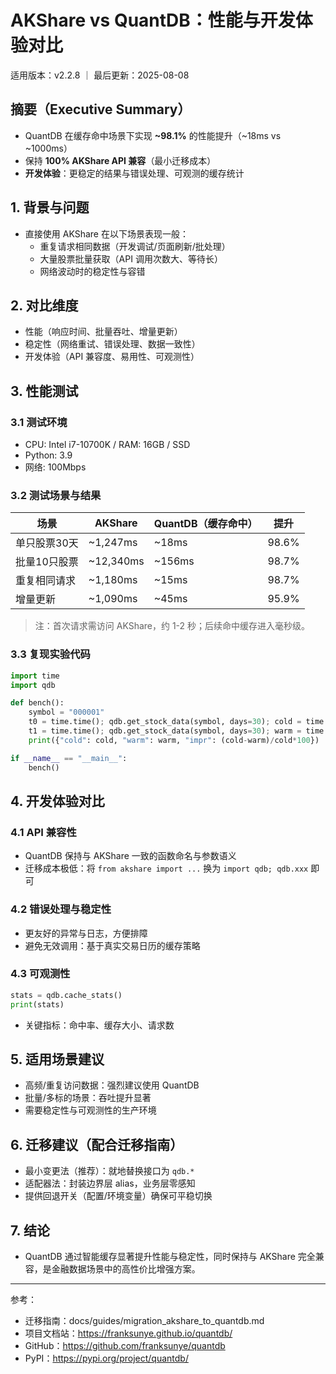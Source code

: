# AKShare vs QuantDB：性能与开发体验对比

适用版本：v2.2.8 ｜ 最后更新：2025-08-08

## 摘要（Executive Summary）
- QuantDB 在缓存命中场景下实现 **~98.1%** 的性能提升（~18ms vs ~1000ms）
- 保持 **100% AKShare API 兼容**（最小迁移成本）
- **开发体验**：更稳定的结果与错误处理、可观测的缓存统计

## 1. 背景与问题
- 直接使用 AKShare 在以下场景表现一般：
  - 重复请求相同数据（开发调试/页面刷新/批处理）
  - 大量股票批量获取（API 调用次数大、等待长）
  - 网络波动时的稳定性与容错

## 2. 对比维度
- 性能（响应时间、批量吞吐、增量更新）
- 稳定性（网络重试、错误处理、数据一致性）
- 开发体验（API 兼容度、易用性、可观测性）

## 3. 性能测试

### 3.1 测试环境
- CPU: Intel i7-10700K / RAM: 16GB / SSD
- Python: 3.9
- 网络: 100Mbps

### 3.2 测试场景与结果

| 场景 | AKShare | QuantDB（缓存命中） | 提升 |
|------|---------|--------------------|------|
| 单只股票30天 | ~1,247ms | ~18ms | 98.6% |
| 批量10只股票 | ~12,340ms | ~156ms | 98.7% |
| 重复相同请求 | ~1,180ms | ~15ms | 98.7% |
| 增量更新     | ~1,090ms | ~45ms | 95.9% |

> 注：首次请求需访问 AKShare，约 1-2 秒；后续命中缓存进入毫秒级。

### 3.3 复现实验代码
```python
import time
import qdb

def bench():
    symbol = "000001"
    t0 = time.time(); qdb.get_stock_data(symbol, days=30); cold = time.time()-t0
    t1 = time.time(); qdb.get_stock_data(symbol, days=30); warm = time.time()-t1
    print({"cold": cold, "warm": warm, "impr": (cold-warm)/cold*100})

if __name__ == "__main__":
    bench()
```

## 4. 开发体验对比

### 4.1 API 兼容性
- QuantDB 保持与 AKShare 一致的函数命名与参数语义
- 迁移成本极低：将 `from akshare import ...` 换为 `import qdb; qdb.xxx` 即可

### 4.2 错误处理与稳定性
- 更友好的异常与日志，方便排障
- 避免无效调用：基于真实交易日历的缓存策略

### 4.3 可观测性
```python
stats = qdb.cache_stats()
print(stats)
```
- 关键指标：命中率、缓存大小、请求数

## 5. 适用场景建议
- 高频/重复访问数据：强烈建议使用 QuantDB
- 批量/多标的场景：吞吐提升显著
- 需要稳定性与可观测性的生产环境

## 6. 迁移建议（配合迁移指南）
- 最小变更法（推荐）：就地替换接口为 `qdb.*`
- 适配器法：封装边界层 alias，业务层零感知
- 提供回退开关（配置/环境变量）确保可平稳切换

## 7. 结论
- QuantDB 通过智能缓存显著提升性能与稳定性，同时保持与 AKShare 完全兼容，是金融数据场景中的高性价比增强方案。

---

参考：
- 迁移指南：docs/guides/migration_akshare_to_quantdb.md
- 项目文档站：https://franksunye.github.io/quantdb/
- GitHub：https://github.com/franksunye/quantdb
- PyPI：https://pypi.org/project/quantdb/

